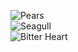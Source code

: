 ![Pears](https://spot.colorado.edu/~sniderc/images/digitalart/pears.jpg)
<br />
![Seagull](https://spot.colorado.edu/~sniderc/images/digitalart/seagull.jpg)
<br />
![Bitter Heart](https://spot.colorado.edu/~sniderc/images/digitalart/bitterHeart.jpg)
